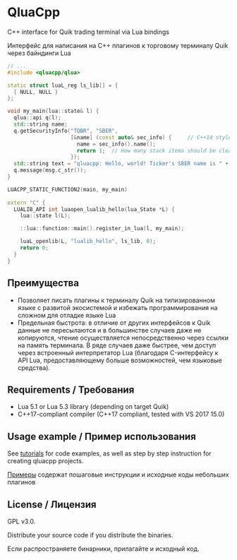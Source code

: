 # QluaCpp

C++ interface for Quik trading terminal via Lua bindings

Интерфейс для написания на C++ плагинов к торговому терминалу Quik через байндинги Lua

```c++
// ... 
#include <qluacpp/qlua>

static struct luaL_reg ls_lib[] = {
  { NULL, NULL }
};

void my_main(lua::state& l) {
  qlua::api q(l);
  std::string name;
  q.getSecurityInfo("TQBR", "SBER",
                    [&name] (const auto& sec_info) {     // C++14 style lambda
                      name = sec_info().name();
                      return 1;  // How many stack items should be cleaned up (poped)
                    });
  std::string text = "qluacpp: Hello, world! Ticker's SBER name is " + name;                  
  q.message(msg.c_str());  
}

LUACPP_STATIC_FUNCTION2(main, my_main)
                        
extern "C" {
  LUALIB_API int luaopen_lualib_hello(lua_State *L) {
    lua::state l(L);

    ::lua::function::main().register_in_lua(l, my_main);

    luaL_openlib(L, "lualib_hello", ls_lib, 0);
    return 0;
  }
}
```

## Преимущества
- Позволяет писать плагины к терминалу Quik на типизированном языке с развитой экосистемой
и избежать программирования на сложном для отладке языке Lua
- Предельная быстрота: в отличие от других интерфейсов к Quik данные не пересылаются и в
большинстве случаев даже не копируются, чтение осуществляется непосредственно через ссылки
на память терминала. В ряде случаев даже быстрее, чем доступ через встроенный интерпретатор
Lua (благодаря C-интерфейсу к API Lua, предоставляющему больше возможностей, чем языковые средства).

## Requirements / Требования

- Lua 5.1 or Lua 5.3 library (depending on target Quik)
- C++17-compliant compiler (C++17 compliant, tested with VS 2017 15.0)

## Usage example / Пример использования

See [tutorials](https://github.com/elelel/qluacpp-tutorial) for code examples, as well as step by step instruction for creating qluacpp projects.

[Примеры](https://github.com/elelel/qluacpp-tutorial) содержат пошаговые инструкции и исходные коды небольших плагинов

## License / Лицензия

GPL v3.0.

Distribute your source code if you distribute the binaries.

Если распространяете бинарники, прилагайте и исходный код.

